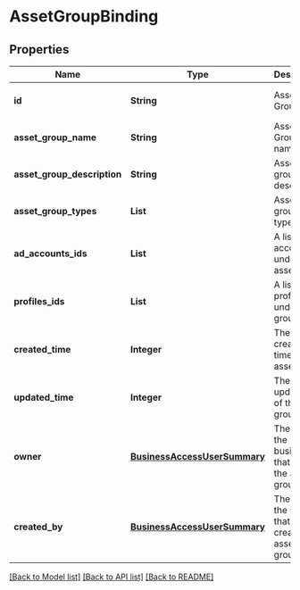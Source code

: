# AssetGroupBinding
## Properties

| Name | Type | Description | Notes |
|------------ | ------------- | ------------- | -------------|
| **id** | **String** | Asset Group ID. | [optional] [default to null] |
| **asset\_group\_name** | **String** | Asset Group name | [optional] [default to null] |
| **asset\_group\_description** | **String** | Asset group description | [optional] [default to null] |
| **asset\_group\_types** | **List** | Asset group types | [optional] [default to null] |
| **ad\_accounts\_ids** | **List** | A list of ad account IDs under the asset group | [optional] [default to null] |
| **profiles\_ids** | **List** | A list of profile IDs under asset group | [optional] [default to null] |
| **created\_time** | **Integer** | The creation time of the asset group | [optional] [default to null] |
| **updated\_time** | **Integer** | The last update time of the asset group | [optional] [default to null] |
| **owner** | [**BusinessAccessUserSummary**](BusinessAccessUserSummary.md) | The data of the business that owns the asset group. | [optional] [default to null] |
| **created\_by** | [**BusinessAccessUserSummary**](BusinessAccessUserSummary.md) | The data of the user that created the asset group. | [optional] [default to null] |

[[Back to Model list]](../README.md#documentation-for-models) [[Back to API list]](../README.md#documentation-for-api-endpoints) [[Back to README]](../README.md)


